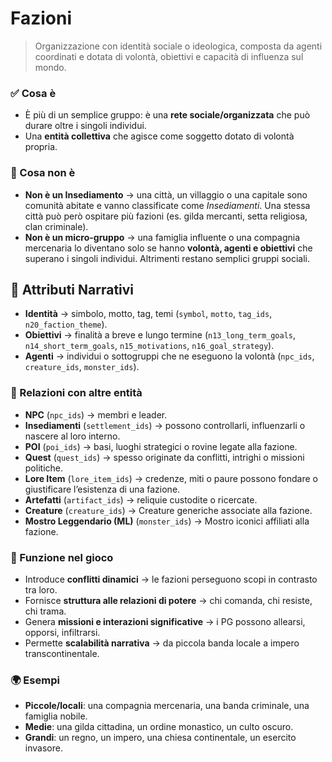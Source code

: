 # Fazioni

> Organizzazione con identità sociale o ideologica, composta da agenti coordinati e dotata di volontà, obiettivi e capacità di influenza sul mondo.

### ✅ Cosa è

- È più di un semplice gruppo: è una **rete sociale/organizzata** che può durare oltre i singoli individui.
- Una **entità collettiva** che agisce come soggetto dotato di volontà propria.

### 🚫 Cosa non è

- **Non è un Insediamento** → una città, un villaggio o una capitale sono comunità abitate e vanno classificate come *Insediamenti*. Una stessa città può però ospitare più fazioni (es. gilda mercanti, setta religiosa, clan criminale).
- **Non è un micro-gruppo** → una famiglia influente o una compagnia mercenaria lo diventano solo se hanno **volontà, agenti e obiettivi** che superano i singoli individui. Altrimenti restano semplici gruppi sociali.

## 🔑 Attributi Narrativi

- **Identità** → simbolo, motto, tag, temi (`symbol`, `motto`, `tag_ids`, `n20_faction_theme`).
- **Obiettivi** → finalità a breve e lungo termine (`n13_long_term_goals`, `n14_short_term_goals`, `n15_motivations`, `n16_goal_strategy`).
- **Agenti** → individui o sottogruppi che ne eseguono la volontà (`npc_ids`, `creature_ids`, `monster_ids`).

### 🔗 Relazioni con altre entità

- **NPC** (`npc_ids`) → membri e leader.
- **Insediamenti** (`settlement_ids`) → possono controllarli, influenzarli o nascere al loro interno.
- **POI** (`poi_ids`) → basi, luoghi strategici o rovine legate alla fazione.
- **Quest** (`quest_ids`) → spesso originate da conflitti, intrighi o missioni politiche.
- **Lore Item** (`lore_item_ids`) → credenze, miti o paure possono fondare o giustificare l’esistenza di una fazione.
- **Artefatti** (`artifact_ids`) → reliquie custodite o ricercate.
- **Creature** (`creature_ids`) → Creature generiche associate alla fazione.
- **Mostro Leggendario (ML)** (`monster_ids`) → Mostro iconici affiliati alla fazione.

### 📌 Funzione nel gioco

- Introduce **conflitti dinamici** → le fazioni perseguono scopi in contrasto tra loro.
- Fornisce **struttura alle relazioni di potere** → chi comanda, chi resiste, chi trama.
- Genera **missioni e interazioni significative** → i PG possono allearsi, opporsi, infiltrarsi.
- Permette **scalabilità narrativa** → da piccola banda locale a impero transcontinentale.

### 🌍 Esempi

- **Piccole/locali**: una compagnia mercenaria, una banda criminale, una famiglia nobile.
- **Medie**: una gilda cittadina, un ordine monastico, un culto oscuro.
- **Grandi**: un regno, un impero, una chiesa continentale, un esercito invasore.
